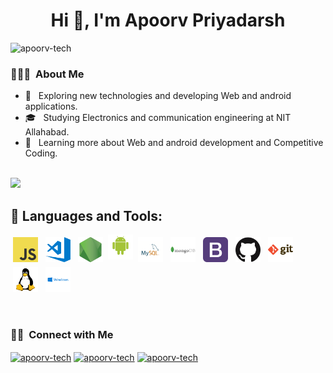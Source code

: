 <h1 align="center">Hi 👋, I'm Apoorv Priyadarsh</h1>
<p align="left"> <img src="https://komarev.com/ghpvc/?username=apoorv-tech&label=Profile%20views&color=0e75b6&style=flat" alt="apoorv-tech" /> </p>

<h3> 👨🏻‍💻 &nbsp;About Me </h3>

- 🤔 &nbsp; Exploring new technologies and developing Web and android applications.
- 🎓 &nbsp; Studying Electronics and communication engineering at NIT Allahabad.
- 🌱 &nbsp; Learning more about Web and android development and Competitive Coding.

<br/>

<img height="180em" src="https://github-readme-stats.vercel.app/api?username=apoorv-tech&theme=buefy&show_icons=true" />

## 🧰 Languages and Tools:
<p align="left">
<img src="https://raw.githubusercontent.com/github/explore/80688e429a7d4ef2fca1e82350fe8e3517d3494d/topics/javascript/javascript.png" alt="Javascript" height="40" style="vertical-align:top; margin:4px">
<img src="https://raw.githubusercontent.com/github/explore/80688e429a7d4ef2fca1e82350fe8e3517d3494d/topics/visual-studio-code/visual-studio-code.png" alt="VS Code" height="40" style="vertical-align:top; margin:4px">
<img src="https://raw.githubusercontent.com/github/explore/80688e429a7d4ef2fca1e82350fe8e3517d3494d/topics/nodejs/nodejs.png" alt="NodeJS" height="40" style="vertical-align:top; margin:4px">
<img src="https://raw.githubusercontent.com/devicons/devicon/master/icons/android/android-original-wordmark.svg" alt="android" width="40" height="40"/>
<img src="https://raw.githubusercontent.com/github/explore/80688e429a7d4ef2fca1e82350fe8e3517d3494d/topics/mysql/mysql.png" alt="MySQL" height="40" style="vertical-align:top; margin:4px">
<img src="https://raw.githubusercontent.com/github/explore/80688e429a7d4ef2fca1e82350fe8e3517d3494d/topics/mongodb/mongodb.png" alt="Mongodb" height="40" style="vertical-align:top; margin:4px">
 <img src="https://raw.githubusercontent.com/github/explore/80688e429a7d4ef2fca1e82350fe8e3517d3494d/topics/bootstrap/bootstrap.png" alt="Bootstrap" height="40" style="vertical-align:top; margin:4px">
<img src="https://raw.githubusercontent.com/github/explore/78df643247d429f6cc873026c0622819ad797942/topics/github/github.png" alt="Github" height="40" style="vertical-align:top; margin:4px">
<img src="https://raw.githubusercontent.com/github/explore/80688e429a7d4ef2fca1e82350fe8e3517d3494d/topics/git/git.png" alt="Git" height="40" style="vertical-align:top; margin:4px">
<img src="https://raw.githubusercontent.com/github/explore/80688e429a7d4ef2fca1e82350fe8e3517d3494d/topics/linux/linux.png" alt="Linux" height="40" style="vertical-align:top; margin:4px" alt="Windows" height="40" style="vertical-align:top; margin:4px">
<img src="https://raw.githubusercontent.com/github/explore/80688e429a7d4ef2fca1e82350fe8e3517d3494d/topics/windows/windows.png" alt="Windows" height="40" style="vertical-align:top; margin:4px">

</p>

<br />


<h3> 🤝🏻 &nbsp;Connect with Me </h3>
<p align="left">
<a href="https://www.linkedin.com/in/apoorv-priyadarsh-3049081b9/" target="blank"><img align="center" src="https://cdn.jsdelivr.net/npm/simple-icons@3.0.1/icons/linkedin.svg" alt="apoorv-tech" height="30" width="40" /></a>
<a href="mailto:apoorvpriyadarsh1729@gmail.com" target="blank"> <img align="center" src="https://cdn.jsdelivr.net/npm/simple-icons@3.0.1/icons/gmail.svg" alt="apoorv-tech" height="30" width="40"></a> 
<a href="https://www.codechef.com/users/code_123_ap" target="blank"><img align="center" src="https://cdn.jsdelivr.net/npm/simple-icons@3.1.0/icons/codechef.svg" alt="apoorv-tech" height="30" width="40" /></a>
</p>
